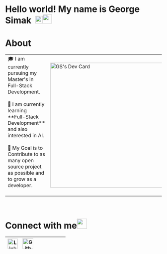 # **Hello world! My name is George Simak** &nbsp;<img src="https://github.com/TheDudeThatCode/TheDudeThatCode/blob/master/Assets/Earth.gif" width="24px"><img src="https://github.com/TheDudeThatCode/TheDudeThatCode/blob/master/Assets/Hi.gif" width="29px"> 


# About 
<table>
  <tr>
    <td valign="center">
      🎓 I am currently pursuing my Master's in Full-Stack Development. <br><br>
      🌱 I am currently learning **Full-Stack Development** and also interested in AI. <br><br>
      🎯 My Goal is to Contribute to as many open source project as possible and to grow as a developer. <br><br>  
<td>
     <a href="https://app.daily.dev/g_simak"><img src="https://api.daily.dev/devcards/5a32d7a5dde849788e9c809c793addbc.png?r=na9" width="400" alt="GS's Dev Card"/></a>
    </td>
    
  </tr>
  </table>
  
<br>

# Connect with me<img src="https://github.com/TheDudeThatCode/TheDudeThatCode/blob/master/Assets/Handshake.gif" height="32px">


| [<img src="https://github.com/TheDudeThatCode/TheDudeThatCode/blob/master/Assets/Linkedin.svg" alt="Linkedin Logo" width="32">](https://in.linkedin.com/in/TheDudeThatCode)| [<img src="https://cdn.svgporn.com/logos/github-icon.svg" alt="Github logo" width="34">](https://github.com/TheDudeThatCode) | ||||||
|:---:|:---:|:---:|:---:|:---:|:---:|:---:|:---:|



<br>
<br>
